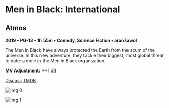 # Men in Black: International

## Atmos

**2019 • PG-13 • 1h 55m • Comedy, Science Fiction • aron7awol**

The Men in Black have always protected the Earth from the scum of the universe. In this new adventure, they tackle their biggest, most global threat to date: a mole in the Men in Black organization.

**MV Adjustment:** ++1 dB

[Discuss](https://www.avsforum.com/threads/bass-eq-for-filtered-movies.2995212/post-58448158)  [TMDB](479455)

![img 0](https://i.imgur.com/8Llqg9s.jpg)

![img 1](https://i.imgur.com/1mi4YUK.png)


